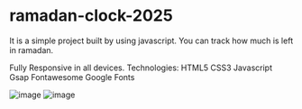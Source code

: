 # ramadan-clock-2025
It is a simple project built by using javascript. You can track how much is left in ramadan.

Fully Responsive in all devices.
Technologies:
HTML5
CSS3
Javascript
Gsap
Fontawesome
Google Fonts


![image](https://github.com/user-attachments/assets/e87ee2e2-ea61-4360-ae78-9e28ef3db18e)
![image](https://github.com/user-attachments/assets/504139c9-b73d-4302-ad20-711cbce3d326)

